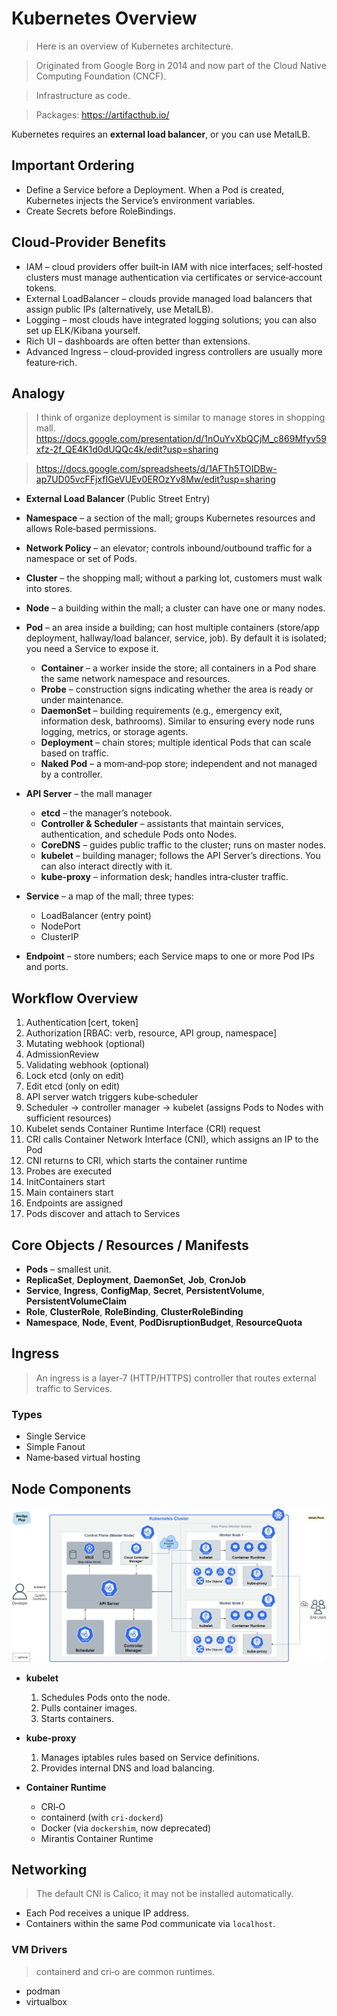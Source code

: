 # Kubernetes Overview

> Here is an overview of Kubernetes architecture.

> Originated from Google Borg in 2014 and now part of the Cloud Native Computing Foundation (CNCF).

> Infrastructure as code.

> Packages: <https://artifacthub.io/>

Kubernetes requires an **external load balancer**, or you can use MetalLB.

## Important Ordering

- Define a Service before a Deployment. When a Pod is created, Kubernetes injects the Service’s environment variables.
- Create Secrets before RoleBindings.

## Cloud‑Provider Benefits

- IAM – cloud providers offer built‑in IAM with nice interfaces; self‑hosted clusters must manage authentication via certificates or service‑account tokens.
- External LoadBalancer – clouds provide managed load balancers that assign public IPs (alternatively, use MetalLB).
- Logging – most clouds have integrated logging solutions; you can also set up ELK/Kibana yourself.
- Rich UI – dashboards are often better than extensions.
- Advanced Ingress – cloud‑provided ingress controllers are usually more feature‑rich.

## Analogy

> I think of organize deployment is similar to manage stores in shopping mall.
> <https://docs.google.com/presentation/d/1nOuYvXbQCjM_c869Mfyv59xfz-2f_QE4K1d0dUQQc4k/edit?usp=sharing>

> <https://docs.google.com/spreadsheets/d/1AFTh5TOIDBw-ap7UD05vcFFjxfIGeVUEv0EROzYv8Mw/edit?usp=sharing>

- **External Load Balancer** (Public Street Entry)
- **Namespace** – a section of the mall; groups Kubernetes resources and allows Role‑based permissions.
- **Network Policy** – an elevator; controls inbound/outbound traffic for a namespace or set of Pods.
- **Cluster** – the shopping mall; without a parking lot, customers must walk into stores.
- **Node** – a building within the mall; a cluster can have one or many nodes.
- **Pod** – an area inside a building; can host multiple containers (store/app deployment, hallway/load balancer, service, job). By default it is isolated; you need a Service to expose it.

  - **Container** – a worker inside the store; all containers in a Pod share the same network namespace and resources.
  - **Probe** – construction signs indicating whether the area is ready or under maintenance.
  - **DaemonSet** – building requirements (e.g., emergency exit, information desk, bathrooms). Similar to ensuring every node runs logging, metrics, or storage agents.
  - **Deployment** – chain stores; multiple identical Pods that can scale based on traffic.
  - **Naked Pod** – a mom‑and‑pop store; independent and not managed by a controller.

- **API Server** – the mall manager
  - **etcd** – the manager’s notebook.
  - **Controller & Scheduler** – assistants that maintain services, authentication, and schedule Pods onto Nodes.
  - **CoreDNS** – guides public traffic to the cluster; runs on master nodes.
  - **kubelet** – building manager; follows the API Server’s directions. You can also interact directly with it.
  - **kube‑proxy** – information desk; handles intra‑cluster traffic.

- **Service** – a map of the mall; three types:
  - LoadBalancer (entry point)
  - NodePort
  - ClusterIP

- **Endpoint** – store numbers; each Service maps to one or more Pod IPs and ports.

## Workflow Overview

1. Authentication [cert, token]
2. Authorization [RBAC: verb, resource, API group, namespace]
3. Mutating webhook (optional)
4. AdmissionReview
5. Validating webhook (optional)
6. Lock etcd (only on edit)
7. Edit etcd (only on edit)
8. API server watch triggers kube‑scheduler
9. Scheduler → controller manager → kubelet (assigns Pods to Nodes with sufficient resources)
10. Kubelet sends Container Runtime Interface (CRI) request
11. CRI calls Container Network Interface (CNI), which assigns an IP to the Pod
12. CNI returns to CRI, which starts the container runtime
13. Probes are executed
14. InitContainers start
15. Main containers start
16. Endpoints are assigned
17. Pods discover and attach to Services

## Core Objects / Resources / Manifests

- **Pods** – smallest unit.
- **ReplicaSet**, **Deployment**, **DaemonSet**, **Job**, **CronJob**
- **Service**, **Ingress**, **ConfigMap**, **Secret**, **PersistentVolume**, **PersistentVolumeClaim**
- **Role**, **ClusterRole**, **RoleBinding**, **ClusterRoleBinding**
- **Namespace**, **Node**, **Event**, **PodDisruptionBudget**, **ResourceQuota**

## Ingress

> An ingress is a layer‑7 (HTTP/HTTPS) controller that routes external traffic to Services.

### Types

- Single Service
- Simple Fanout
- Name‑based virtual hosting

## Node Components

![Kubernetes components diagram](../../static/kubernetes_architecture.png)

- **kubelet**
  1. Schedules Pods onto the node.
  2. Pulls container images.
  3. Starts containers.

- **kube-proxy**
  1. Manages iptables rules based on Service definitions.
  2. Provides internal DNS and load balancing.

- **Container Runtime**
  - CRI‑O
  - containerd (with `cri-dockerd`)
  - Docker (via `dockershim`, now deprecated)
  - Mirantis Container Runtime

## Networking

> The default CNI is Calico; it may not be installed automatically.

- Each Pod receives a unique IP address.
- Containers within the same Pod communicate via `localhost`.

### VM Drivers

> containerd and cri‑o are common runtimes.

- podman
- virtualbox
